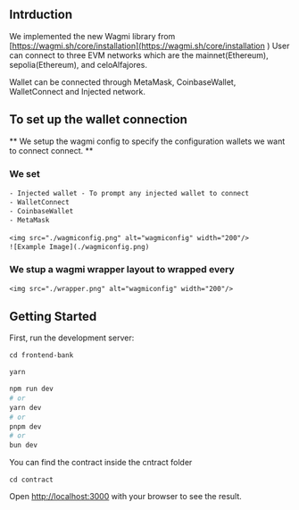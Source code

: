 ## Intrduction 
 
We implemented the new Wagmi library from [https://wagmi.sh/core/installation](https://wagmi.sh/core/installation )
User can connect to three EVM networks which are the mainnet(Ethereum), sepolia(Ethereum), and celoAlfajores.

Wallet can be connected through MetaMask, CoinbaseWallet, WalletConnect and Injected network.

##  To set up the wallet connection 


** We setup the wagmi config to specify the configuration wallets we want to connect connect. **

 ### We set
    - Injected wallet - To prompt any injected wallet to connect
    - WalletConnect
    - CoinbaseWallet
    - MetaMask

    <img src="./wagmiconfig.png" alt="wagmiconfig" width="200"/>
    ![Example Image](./wagmiconfig.png)






### We stup a wagmi wrapper layout to wrapped every
    
    <img src="./wrapper.png" alt="wagmiconfig" width="200"/>


## Getting Started

First, run the development server:

```
cd frontend-bank 
```

``` 
yarn  
```


```bash
npm run dev
# or
yarn dev
# or
pnpm dev
# or
bun dev
```

You can find the contract inside the cntract folder

```
cd contract
```





Open [http://localhost:3000](http://localhost:3000) with your browser to see the result.
